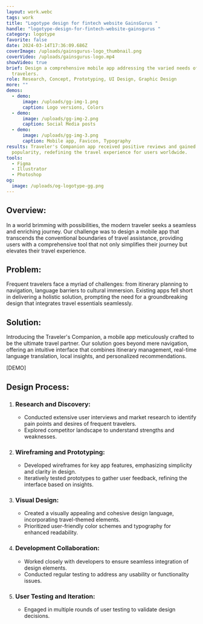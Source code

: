 ```yaml
---
layout: work.webc
tags: work
title: "Logotype design for fintech website GainsGurus "
handle: "logotype-design-for-fintech-website-gainsgurus "
category: logotype
favorite: false
date: 2024-03-14T17:36:09.686Z
coverImage: /uploads/gainsgurus-logo_thumbnail.png
coverVideo: /uploads/gainsgurus-logo.mp4
showVideo: true
brief: Design a comprehensive mobile app addressing the varied needs of modern
  travelers.
role: Research, Concept, Prototyping, UI Design, Graphic Design
more: ""
demos:
  - demo:
      image: /uploads/gg-img-1.png
      caption: Logo versions, Colors
  - demo:
      image: /uploads/gg-img-2.png
      caption: Social Media posts
  - demo:
      image: /uploads/gg-img-3.png
      caption: Mobile app, Favicon, Typography
results: Traveler's Companion app received positive reviews and gained
  popularity, redefining the travel experience for users worldwide.
tools:
  - Figma
  - Illustrator
  - Photoshop
og:
  image: /uploads/og-logotype-gg.png
---
```

## Overview:

In a world brimming with possibilities, the modern traveler seeks a seamless and enriching journey. Our challenge was to design a mobile app that transcends the conventional boundaries of travel assistance, providing users with a comprehensive tool that not only simplifies their journey but elevates their travel experience.

## Problem:

Frequent travelers face a myriad of challenges: from itinerary planning to navigation, language barriers to cultural immersion. Existing apps fell short in delivering a holistic solution, prompting the need for a groundbreaking design that integrates travel essentials seamlessly.

## Solution:

Introducing the Traveler's Companion, a mobile app meticulously crafted to be the ultimate travel partner. Our solution goes beyond mere navigation, offering an intuitive interface that combines itinerary management, real-time language translation, local insights, and personalized recommendations.

\[DEMO]

## Design Process:

1. ### Research and Discovery:

   * Conducted extensive user interviews and market research to identify pain points and desires of frequent travelers.
   * Explored competitor landscape to understand strengths and weaknesses.
2. ### Wireframing and Prototyping:

   * Developed wireframes for key app features, emphasizing simplicity and clarity in design.
   * Iteratively tested prototypes to gather user feedback, refining the interface based on insights.
3. ### Visual Design:

   * Created a visually appealing and cohesive design language, incorporating travel-themed elements.
   * Prioritized user-friendly color schemes and typography for enhanced readability.
4. ### Development Collaboration:

   * Worked closely with developers to ensure seamless integration of design elements.
   * Conducted regular testing to address any usability or functionality issues.
5. ### User Testing and Iteration:

   * Engaged in multiple rounds of user testing to validate design decisions.